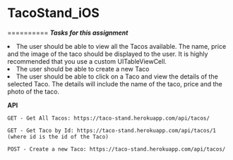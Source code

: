 # TacoStand_iOS
==========
***Tasks for this assignment***

<li>The user should be able to view all the Tacos available. The name, price and the image of the taco should be displayed to the user. It is highly recommended that you use a custom UITableViewCell.</li>
<li>The user should be able to create a new Taco</li>
<li>The user should be able to click on a Taco and view the details of the selected Taco. The details will include the name of the taco, price and the photo of the taco.</li>


<b>API</b>
<br>
```
GET - Get All Tacos: https://taco-stand.herokuapp.com/api/tacos/

GET - Get Taco by Id: https://taco-stand.herokuapp.com/api/tacos/1 (where id is the id of the Taco)

POST - Create a new Taco: https://taco-stand.herokuapp.com/api/tacos/
```

